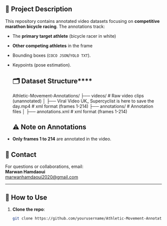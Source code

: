 ## 📌 Project Description
This repository contains annotated video datasets focusing on **competitive marathon bicycle racing**. The annotations track:
- The **primary target athlete** (bicycle racer in white) 
- **Other competing athletes** in the frame
- Bounding boxes (`COCO JSON`/`YOLO TXT`).
- Keypoints (pose estimation).
  ## 🗂 Dataset Structure****
  Athletic-Movement-Annotations/
  ├── videos/  # Raw video clips (unannotated)
  │ ├── Viral Video UK_ Supercyclist is here to save the day.mp4 # xml format (frames 1-214)
  ├── annotations/ # Annotation files
  │ ├── annotations.xml # xml format (frames 1-214)

  ## ⚠️ Note on Annotations
- **Only frames 1 to 214** are annotated in the video. 

## 📧 Contact
For questions or collaborations, email:  
**Marwan Hamdaoui**  
marwanhamdaoui2020@gmail.com

---

## 🚀 How to Use
1. **Clone the repo**:
   ```bash
   git clone https://github.com/yourusername/Athletic-Movement-Annotations.git
